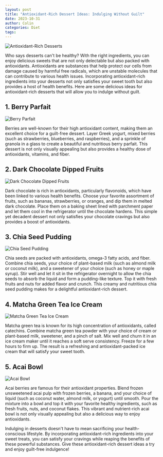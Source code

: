 ```yaml
---
layout: post
title: "Antioxidant-Rich Dessert Ideas: Indulging Without Guilt"
date: 2023-10-31
author: Colin
categories: Diet
tags: 
---
```


![Antioxidant-Rich Desserts](https://source.unsplash.com/1600x900/?healthy,dessert)

Who says desserts can't be healthy? With the right ingredients, you can enjoy delicious sweets that are not only delectable but also packed with antioxidants. Antioxidants are substances that help protect our cells from damage caused by harmful free radicals, which are unstable molecules that can contribute to various health issues. Incorporating antioxidant-rich ingredients into your desserts not only satisfies your sweet tooth but also provides a host of health benefits. Here are some delicious ideas for antioxidant-rich desserts that will allow you to indulge without guilt.

## 1. Berry Parfait

![Berry Parfait](https://source.unsplash.com/1600x900/?berries,parfait)

Berries are well-known for their high antioxidant content, making them an excellent choice for a guilt-free dessert. Layer Greek yogurt, mixed berries (such as strawberries, blueberries, and raspberries), and a sprinkle of granola in a glass to create a beautiful and nutritious berry parfait. This dessert is not only visually appealing but also provides a healthy dose of antioxidants, vitamins, and fiber.

## 2. Dark Chocolate Dipped Fruits

![Dark Chocolate Dipped Fruits](https://source.unsplash.com/1600x900/?dark,chocolate,fruits)

Dark chocolate is rich in antioxidants, particularly flavonoids, which have been linked to various health benefits. Choose your favorite assortment of fruits, such as bananas, strawberries, or oranges, and dip them in melted dark chocolate. Place them on a baking sheet lined with parchment paper and let them cool in the refrigerator until the chocolate hardens. This simple yet decadent dessert not only satisfies your chocolate cravings but also provides a boost of antioxidants.

## 3. Chia Seed Pudding

![Chia Seed Pudding](https://source.unsplash.com/1600x900/?chia,seeds,pudding)

Chia seeds are packed with antioxidants, omega-3 fatty acids, and fiber. Combine chia seeds, your choice of plant-based milk (such as almond milk or coconut milk), and a sweetener of your choice (such as honey or maple syrup). Stir well and let it sit in the refrigerator overnight to allow the chia seeds to absorb the liquid and form a pudding-like texture. Top it with fresh fruits and nuts for added flavor and crunch. This creamy and nutritious chia seed pudding makes for a delightful antioxidant-rich dessert.

## 4. Matcha Green Tea Ice Cream

![Matcha Green Tea Ice Cream](https://source.unsplash.com/1600x900/?matcha,green,tea,ice,cream)

Matcha green tea is known for its high concentration of antioxidants, called catechins. Combine matcha green tea powder with your choice of cream or plant-based milk, sweetener, and a pinch of salt. Mix well and churn it in an ice cream maker until it reaches a soft serve consistency. Freeze for a few hours to firm up. The result is a refreshing and antioxidant-packed ice cream that will satisfy your sweet tooth.

## 5. Acai Bowl

![Acai Bowl](https://source.unsplash.com/1600x900/?acai,bowl)

Acai berries are famous for their antioxidant properties. Blend frozen unsweetened acai pulp with frozen berries, a banana, and your choice of liquid (such as coconut water, almond milk, or yogurt) until smooth. Pour the mixture into a bowl and top it with your favorite healthy ingredients, such as fresh fruits, nuts, and coconut flakes. This vibrant and nutrient-rich acai bowl is not only visually appealing but also a delicious way to enjoy antioxidants.

Indulging in desserts doesn't have to mean sacrificing your health-conscious lifestyle. By incorporating antioxidant-rich ingredients into your sweet treats, you can satisfy your cravings while reaping the benefits of these powerful substances. Give these antioxidant-rich dessert ideas a try and enjoy guilt-free indulgence!
